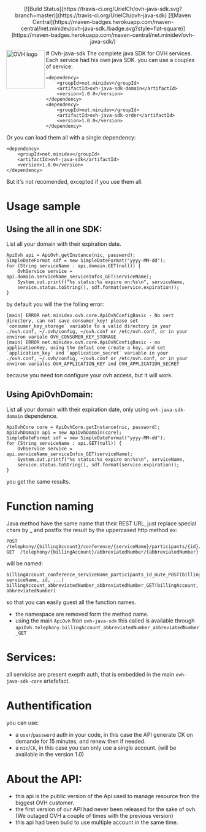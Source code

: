 <p align="center">
[![Build Status](https://travis-ci.org/UrielCh/ovh-java-sdk.svg?branch=master)](https://travis-ci.org/UrielCh/ovh-java-sdk)
[![Maven Central](https://maven-badges.herokuapp.com/maven-central/net.minidev/ovh-java-sdk./badge.svg?style=flat-square)](https://maven-badges.herokuapp.com/maven-central/net.minidev/ovh-java-sdk/)
</p>
<img src="https://api.ovh.com/images/ovh-under-construction.png" alt="OVH logo" height="100" align="left"/>
# Ovh-java-sdk
The complete java SDK for OVH services. Each service had his own java SDK. you can use a couples of service:
    
	<dependency>
		<groupId>net.minidev</groupId>
		<artifactId>ovh-java-sdk-domain</artifactId>
		<version>1.0.0</version>
	</dependency>
	<dependency>
		<groupId>net.minidev</groupId>
		<artifactId>ovh-java-sdk-order</artifactId>
		<version>1.0.0</version>
	</dependency>

Or you can load them all with a single dependency:

	<dependency>
		<groupId>net.minidev</groupId>
		<artifactId>ovh-java-sdk</artifactId>
		<version>1.0.0</version>
	</dependency>

But it's not recomended, excepted if you use them all.

# Usage sample

## Using the all in one SDK:

List all your domain with their expiration date.

    ApiOvh api = ApiOvh.getInstance(nic, password);
    SimpleDateFormat sdf = new SimpleDateFormat("yyyy-MM-dd");
    for (String serviceName : api.domain.GET(null)) {
        OvhService service = api.domain.serviceName_serviceInfos_GET(serviceName);
        System.out.printf("%s status:%s expire on:%s\n", serviceName,
	    service.status.toString(), sdf.format(service.expiration));
    }

by default you will the the folling error:

    [main] ERROR net.minidev.ovh.core.ApiOvhConfigBasic - No cert directory, can not save consumer_key! please set `consumer_key_storage` variable to a valid directory in your ./ovh.conf, ~/.ovh/config, ~/ovh.conf or /etc/ovh.conf, or in your environ variale OVH_CONSUMER_KEY_STORAGE
    [main] ERROR net.minidev.ovh.core.ApiOvhConfigBasic - no applicationKey, using the defaut one create a key, and set `application_key` and `application_secret` variable in your ./ovh.conf, ~/.ovh/config, ~/ovh.conf or /etc/ovh.conf, or in your environ variales OVH_APPLICATION_KEY and OVH_APPLICATION_SECRET

because you need ton configure your ovh access, but it will work.

## Using ApiOvhDomain:

List all your domain with their expiration date, only using `ovh-java-sdk-domain` dependence.

    ApiOvhCore core = ApiOvhCore.getInstance(nic, password);
    ApiOvhDomain api = new ApiOvhDomain(core);
    SimpleDateFormat sdf = new SimpleDateFormat("yyyy-MM-dd");
    for (String serviceName : api.GET(null)) {
        OvhService service = api.serviceName_serviceInfos_GET(serviceName);
        System.out.printf("%s status:%s expire on:%s\n", serviceName,
	    service.status.toString(), sdf.format(service.expiration));
    }

you get the same results.

# Function naming

Java method have the same name that their REST URL, just replace special chars by _ and postfix the result by the uppercased http method ex:

    POST /telephony/{billingAccount}/conference/{serviceName}/participants/{id}/mute
    GET  /telephony/{billingAccount}/abbreviatedNumber/{abbreviatedNumber}

will be named:

    billingAccount_conference_serviceName_participants_id_mute_POST(billingAccount, serviceName, id, ...)
    billingAccount_abbreviatedNumber_abbreviatedNumber_GET(billingAccount, abbreviatedNumber)
    
so that you can easily guest all the function names.

 * the namespace are removed form the method name.
 * using the main `ApiOvh` fron `ovh-java-sdk` this called is available through `apiOvh.telephony.billingAccount_abbreviatedNumber_abbreviatedNumber_GET`

# Services:
all servicise are present exepth auth, that is embedded in the main `ovh-java-sdk-core` artefefact.

# Authentification

you can use:
- a `user`/`password` auth in your code, in this case the API generate CK on demande for 15 minutes, and renew then if needed.
- a `nic`/`CK`, in this case you can only use a single account. (will be available in the version 1.0)

# About the API:
- this api is the public version of the Api used to manage resource fron the biggest OVH customer.
- the first version of our API had never been released for the sake of ovh. (We outaged OVH a couple of times with the previous version)
- this api had been build to use multiple account in the same time.
